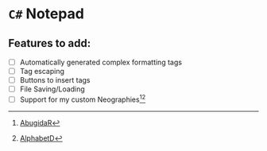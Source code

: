 # `C#` Notepad
## Features to add:
- [ ] Automatically generated complex formatting tags
- [ ] Tag escaping
- [ ] Buttons to insert tags
- [ ] File Saving/Loading
- [ ] Support for my custom Neographies[^1][^2]

[^1]: [AbugidaR](https://github.com/JactusTheCactus/conscript-font-gen/tree/eb32dcf2e69f757c483aa0ffe4746b8387cea251/AbugidaR)
[^2]: [AlphabetD](https://github.com/JactusTheCactus/conscript-font-gen/tree/eb32dcf2e69f757c483aa0ffe4746b8387cea251/AlphabetD)
